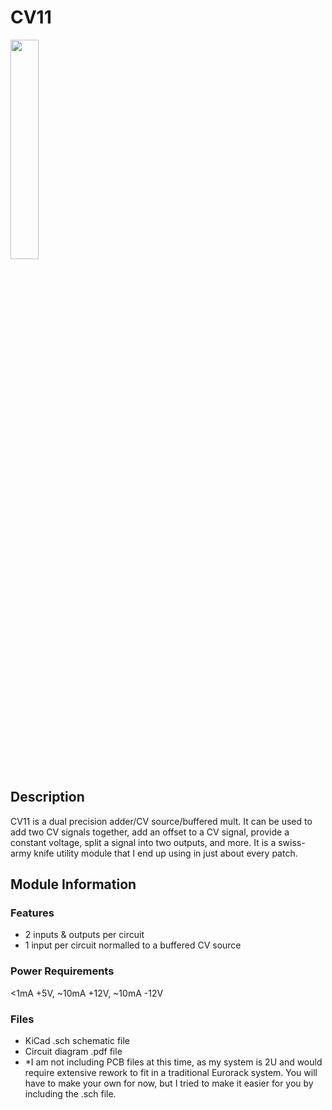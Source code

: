 # CV11
<img src="https://github.com/user-attachments/assets/a1aa1a92-4675-4435-811a-41faf403e5c3" height=30% width=30%>

## Description
CV11 is a dual precision adder/CV source/buffered mult. It can be used to add two CV signals together, add an offset to a CV
signal, provide a constant voltage, split a signal into two outputs, and more. It is a swiss-army knife utility module that I
end up using in just about every patch.

## Module Information
### Features
- 2 inputs & outputs per circuit
- 1 input per circuit normalled to a buffered CV source

### Power Requirements
<1mA +5V, ~10mA +12V, ~10mA -12V

### Files
- KiCad .sch schematic file
- Circuit diagram .pdf file
- *I am not including PCB files at this time, as my system is 2U and would require extensive rework to fit in a traditional Eurorack
  system. You will have to make your own for now, but I tried to make it easier for you by including the .sch file.
